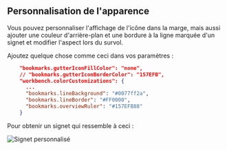 ## Personnalisation de l'apparence

Vous pouvez personnaliser l'affichage de l'icône dans la marge, mais aussi ajouter une couleur d'arrière-plan et une bordure à la ligne marquée d'un signet et modifier l'aspect lors du survol.

Ajoutez quelque chose comme ceci dans vos paramètres :

```json
    "bookmarks.gutterIconFillColor": "none",
    // "bookmarks.gutterIconBorderColor": "157EFB",
    "workbench.colorCustomizations": {
      ...
      "bookmarks.lineBackground": "#0077ff2a",
      "bookmarks.lineBorder": "#FF0000", 
      "bookmarks.overviewRuler": "#157EFB88"  
    }
```

Pour obtenir un signet qui ressemble à ceci :

![Signet personnalisé](customizedBookmark.png)
